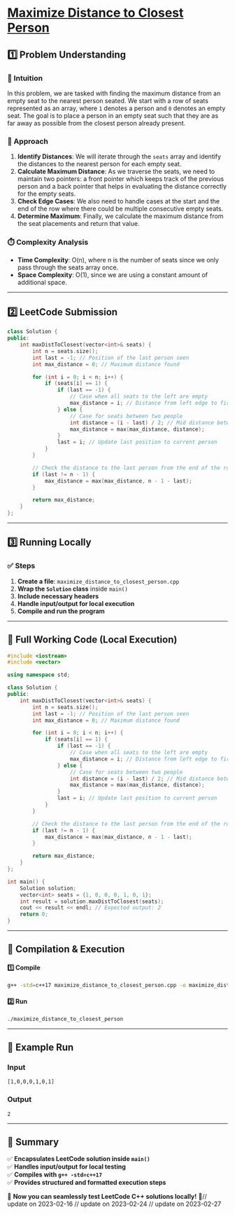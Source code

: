 # **[Maximize Distance to Closest Person](https://leetcode.com/problems/maximize-distance-to-closest-person/description/)**  

## **1️⃣ Problem Understanding**  
### **📌 Intuition**  
In this problem, we are tasked with finding the maximum distance from an empty seat to the nearest person seated. We start with a row of seats represented as an array, where `1` denotes a person and `0` denotes an empty seat. The goal is to place a person in an empty seat such that they are as far away as possible from the closest person already present.

### **🚀 Approach**  
1. **Identify Distances**: We will iterate through the `seats` array and identify the distances to the nearest person for each empty seat. 
2. **Calculate Maximum Distance**: As we traverse the seats, we need to maintain two pointers: a front pointer which keeps track of the previous person and a back pointer that helps in evaluating the distance correctly for the empty seats.
3. **Check Edge Cases**: We also need to handle cases at the start and the end of the row where there could be multiple consecutive empty seats.
4. **Determine Maximum**: Finally, we calculate the maximum distance from the seat placements and return that value.

### **⏱️ Complexity Analysis**  
- **Time Complexity**: O(n), where n is the number of seats since we only pass through the seats array once.
- **Space Complexity**: O(1), since we are using a constant amount of additional space.

---  

## **2️⃣ LeetCode Submission**  
```cpp
class Solution {
public:
    int maxDistToClosest(vector<int>& seats) {
        int n = seats.size();
        int last = -1; // Position of the last person seen
        int max_distance = 0; // Maximum distance found

        for (int i = 0; i < n; i++) {
            if (seats[i] == 1) {
                if (last == -1) {
                    // Case when all seats to the left are empty
                    max_distance = i; // Distance from left edge to first person
                } else {
                    // Case for seats between two people
                    int distance = (i - last) / 2; // Mid distance between two persons
                    max_distance = max(max_distance, distance);
                }
                last = i; // Update last position to current person
            }
        }

        // Check the distance to the last person from the end of the row
        if (last != n - 1) {
            max_distance = max(max_distance, n - 1 - last);
        }

        return max_distance;
    }
};  
```

---  

## **3️⃣ Running Locally**  
### **✅ Steps**  
1. **Create a file**: `maximize_distance_to_closest_person.cpp`  
2. **Wrap the `Solution` class** inside `main()`  
3. **Include necessary headers**  
4. **Handle input/output for local execution**  
5. **Compile and run the program**  

---  

## **📝 Full Working Code (Local Execution)**  
```cpp
#include <iostream>
#include <vector>

using namespace std;

class Solution {
public:
    int maxDistToClosest(vector<int>& seats) {
        int n = seats.size();
        int last = -1; // Position of the last person seen
        int max_distance = 0; // Maximum distance found

        for (int i = 0; i < n; i++) {
            if (seats[i] == 1) {
                if (last == -1) {
                    // Case when all seats to the left are empty
                    max_distance = i; // Distance from left edge to first person
                } else {
                    // Case for seats between two people
                    int distance = (i - last) / 2; // Mid distance between two persons
                    max_distance = max(max_distance, distance);
                }
                last = i; // Update last position to current person
            }
        }

        // Check the distance to the last person from the end of the row
        if (last != n - 1) {
            max_distance = max(max_distance, n - 1 - last);
        }

        return max_distance;
    }
};

int main() {
    Solution solution;
    vector<int> seats = {1, 0, 0, 0, 1, 0, 1};
    int result = solution.maxDistToClosest(seats);
    cout << result << endl; // Expected output: 2
    return 0;
}
```  

---  

## **🔧 Compilation & Execution**  
#### **1️⃣ Compile**  
```bash
g++ -std=c++17 maximize_distance_to_closest_person.cpp -o maximize_distance_to_closest_person
```  

#### **2️⃣ Run**  
```bash
./maximize_distance_to_closest_person
```  

---  

## **🎯 Example Run**  
### **Input**  
```
[1,0,0,0,1,0,1]
```  
### **Output**  
```
2
```  

---  

## **📌 Summary**  
✅ **Encapsulates LeetCode solution inside `main()`**  
✅ **Handles input/output for local testing**  
✅ **Compiles with `g++ -std=c++17`**  
✅ **Provides structured and formatted execution steps**  

🚀 **Now you can seamlessly test LeetCode C++ solutions locally!** 🚀// update on 2023-02-16
// update on 2023-02-24
// update on 2023-02-27
